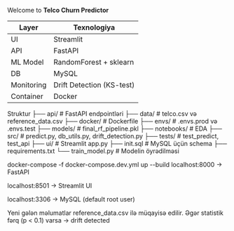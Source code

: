 Welcome to **Telco Churn Predictor** 

| Layer        | Texnologiya              |
|--------------|---------------------------|
| UI           | Streamlit                |
| API          | FastAPI                  |
| ML Model     | RandomForest + sklearn   |
| DB           | MySQL                    |
| Monitoring   | Drift Detection (KS-test)|
| Container    | Docker                   |

Struktur
├── api/               # FastAPI endpointləri
├── data/              # telco.csv və reference_data.csv
├── docker/            # Dockerfile
├── envs/              # .envs.prod və .envs.test
├── models/            # final_rf_pipeline.pkl
├── notebooks/         # EDA
├── src/               # predict.py, db_utils.py, drift_detection.py
├── tests/             # test_predict, test_api
├── ui/                # Streamlit app.py
├── init.sql           # MySQL üçün schema
├── requirements.txt
└── train_model.py     # Modelin öyrədilməsi

docker-compose -f docker-compose.dev.yml up --build
localhost:8000 → FastAPI

localhost:8501 → Streamlit UI

localhost:3306 → MySQL (default root user)

Yeni gələn məlumatlar reference_data.csv ilə müqayisə edilir. Əgər statistik fərq (p < 0.1) varsa → drift detected